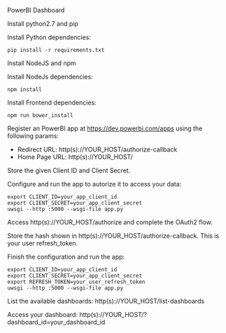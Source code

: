 PowerBI Dashboard 

Install python2.7 and pip

Install Python dependencies:
```
pip install -r requirements.txt
```

Install NodeJS and npm

Install NodeJs dependencies: 
```
npm install
``` 

Install Frontend dependencies:
```
npm run bower_install
``` 

Register an PowerBI app at https://dev.powerbi.com/apps using the following params:
- Redirect URL: http(s)://YOUR_HOST/authorize-callback
- Home Page URL: http(s)://YOUR_HOST/

Store the given Client ID and Client Secret.

Configure and run the app to autorize it to access your data:

```
export CLIENT_ID=your_app_client_id
export CLIENT_SECRET=your_app_client_secret
uwsgi --http :5000 --wsgi-file app.py
```

Access http(s)://YOUR_HOST/authorize and complete the OAuth2 flow.

Store the hash shown in http(s)://YOUR_HOST/authorize-callback. This is your user refresh_token.

Finish the configuration and run the app:

```
export CLIENT_ID=your_app_client_id
export CLIENT_SECRET=your_app_client_secret
export REFRESH_TOKEN=your_user_refresh_token
uwsgi --http :5000 --wsgi-file app.py
```

List the available dashboards: http(s)://YOUR_HOST/list-dashboards

Access your dashboard: http(s)://YOUR_HOST/?dashboard_id=your_dashboard_id
